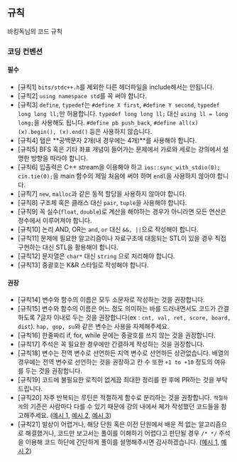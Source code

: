 ## 규칙

바킹독님의 코드 규칙

### 코딩 컨벤션

#### 필수

- [규칙1] `bits/stdc++.h`를 제외한 다른 헤더파일을 include해서는 안됩니다.
- [규칙2] `using namespace std`를 꼭 써야 합니다.
- [규칙3] `define`, `typedef`는 `#define X first`, `#define Y second`, `typedef long long ll;`만 허용합니다. `typedef long long ll;` 대신 `using ll = long long;`을 사용해도 됩니다. `#define pb push_back`, `#define all(x) (x).begin(), (x).end()` 등은 사용하지 않습니다.
- [규칙4] 탭은 **공백문자 2개(내 경우에는 4개)**를 사용해야 합니다.
- [규칙5] BFS 혹은 기타 좌표 개념이 들어가는 문제에서 가로와 세로는 강의에서 설명한 방향을 따라야 합니다.
- [규칙6] 입출력은 C++ stream을 이용해야 하고 `ios::sync_with_stdio(0); cin.tie(0);`을 main 함수의 제일 처음에 써야 하며 `endl`을 사용하지 않아야 합니다.
- [규칙7] `new`, `malloc`과 같은 동적 할당을 사용하지 않아야 합니다.
- [규칙8] 구조체 혹은 클래스 대신 `pair`, `tuple`을 사용해야 합니다. 
- [규칙9] 꼭 실수(`float`, `double`)로 계산을 해야하는 경우가 아니라면 모든 연산은 정수에서 이루어져야 합니다.
- [규칙10] 논리 AND, OR는 `and`, `or` 대신 `&&, ||`으로 작성해야 합니다.
- [규칙11] 문제에 필요한 알고리즘이나 자료구조에 대응되는 STL이 있을 경우 직접 구현하는 대신 STL을 활용해야 합니다.
- [규칙12] 문자열은 `char*` 대신 `string` 으로 처리해야 합니다.
- [규칙13] 중괄호는 K&R 스타일로 작성해야 합니다.

#### 권장

- [규칙14] 변수와 함수의 이름은 모두 소문자로 작성하는 것을 권장합니다.
- [규칙15] 변수와 함수의 이름은 어느 정도 의미하는 바를 드러내면서도 코드가 간결하도록 7글자 이내로 두는 것을 권장합니다(ex : `cnt, val, ret, score, board, dist`). `hap, gop, su`와 같은 변수는 사용을 자제해주세요.
- [규칙16] 한줄짜리 if, for, while 문에는 중괄호를 쓰지 않는 것을 권장합니다.
- [규칙17] 주석은 꼭 필요한 경우에만 간결하게 작성하는 것을 권장합니다.
- [규칙18] 변수는 전역 변수로 선언하든 지역 변수로 선언하든 상관없습니다. 배열의 경우에는 전역 변수로 선언하는 것을 권장하고 칸 수 또한 `+1 to +10` 정도의 여유를 두는 것을 권장합니다.
- [규칙19] 코드에 불필요한 로직이 없게끔 최대한 정리를 한 후에 PR하는 것을 부탁드립니다.
- [규칙20] 자주 반복되는 루틴은 적절하게 함수로 분리하는 것을 권장합니다. `적절하게`의 기준은 사람마다 다를 수 있기 때문에 강의 내에서 제가 작성했던 코드들을 참고해주세요. ([예시 1](https://github.com/encrypted-def/basic-algo-lecture/blob/master/0x0D/12100.cpp), [예시 2](https://github.com/encrypted-def/basic-algo-lecture/blob/master/0x0D/15683.cpp), [예시 3](https://github.com/encrypted-def/basic-algo-lecture/blob/master/0x0D/18808.cpp))
- [규칙21] 발상이 어렵거나, 해당 단원 혹은 이전 단원에서 배운 적 없는 알고리즘으로 해결했거나, 코드만 보고서는 풀이를 이해하기 어렵다고 판단될 경우 `/* */` 주석을 이용해 코드 하단에 간단하게 풀이를 설명해주시면 감사하겠습니다. ([예시 1](https://github.com/encrypted-def/basic-algo-lecture/blob/master/0x11/solutions/11000.cpp), [예시 2](https://github.com/encrypted-def/basic-algo-lecture/blob/master/0x0F/solutions/7795_1.cpp))
